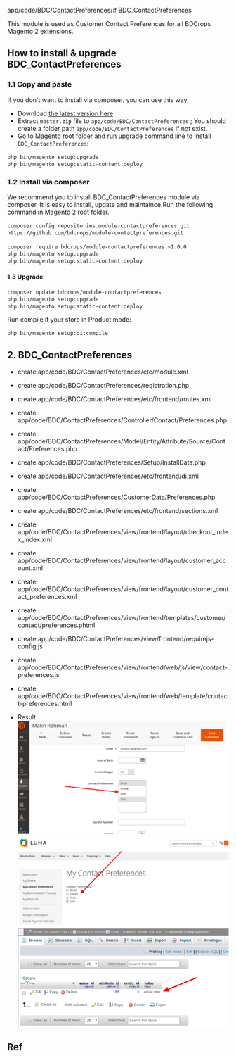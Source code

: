  app/code/BDC/ContactPreferences/# BDC_ContactPreferences

This module is used as Customer Contact Preferences for all BDCrops Magento 2 extensions.



## How to install & upgrade BDC_ContactPreferences


### 1.1 Copy and paste

If you don't want to install via composer, you can use this way.

- Download [the latest version here](https://github.com/bdcrops/module-contactpreferences/archive/master.zip)
- Extract `master.zip` file to `app/code/BDC/ContactPreferences` ; You should create a folder path `app/code/BDC/ContactPreferences` if not exist.
- Go to Magento root folder and run upgrade command line to install `BDC_ContactPreferences`:

```
php bin/magento setup:upgrade
php bin/magento setup:static-content:deploy
```


### 1.2 Install via composer

We recommend you to install BDC_ContactPreferences module via composer. It is easy to install, update and maintaince.Run the following command in Magento 2 root folder.

```
composer config repositories.module-contactpreferences git
https://github.com/bdcrops/module-contactpreferences.git

composer require bdcrops/module-contactpreferences:~1.0.0
php bin/magento setup:upgrade
php bin/magento setup:static-content:deploy
```

#### 1.3 Upgrade    

```
composer update bdcrops/module-contactpreferences
php bin/magento setup:upgrade
php bin/magento setup:static-content:deploy
```

Run compile if your store in Product mode:

```
php bin/magento setup:di:compile
```

## 2.  BDC_ContactPreferences

- create app/code/BDC/ContactPreferences/etc/module.xml
- create app/code/BDC/ContactPreferences/registration.php
- create app/code/BDC/ContactPreferences/etc/frontend/routes.xml
- create app/code/BDC/ContactPreferences/Controller/Contact/Preferences.php
- create app/code/BDC/ContactPreferences/Model/Entity/Attribute/Source/Contact/Preferences.php
- create app/code/BDC/ContactPreferences/Setup/InstallData.php  
- create app/code/BDC/ContactPreferences/etc/frontend/di.xml
- create app/code/BDC/ContactPreferences/CustomerData/Preferences.php
- create app/code/BDC/ContactPreferences/etc/frontend/sections.xml
- create app/code/BDC/ContactPreferences/view/frontend/layout/checkout_index_index.xml
- create app/code/BDC/ContactPreferences/view/frontend/layout/customer_account.xml
- create app/code/BDC/ContactPreferences/view/frontend/layout/customer_contact_preferences.xml
- create app/code/BDC/ContactPreferences/view/frontend/templates/customer/contact/preferences.phtml
- create app/code/BDC/ContactPreferences/view/frontend/requirejs-config.js
- create app/code/BDC/ContactPreferences/view/frontend/web/js/view/contact-preferences.js
- create app/code/BDC/ContactPreferences/view/frontend/web/template/contact-preferences.html

- Result
![](docs/ContactPrefAdmin.png)
![](docs/ContactPrefCuAcc.png)
![](docs/db.png)
##  Ref
